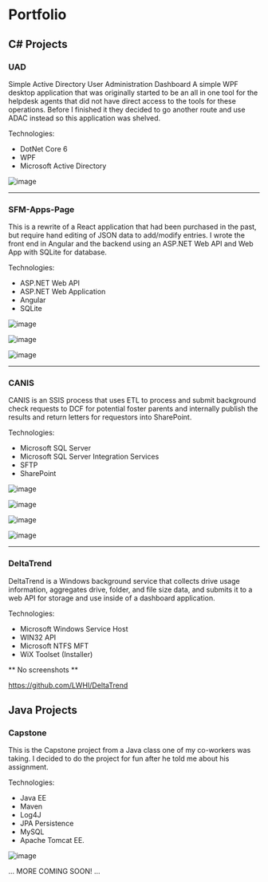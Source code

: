 # Portfolio

## C# Projects

### UAD
Simple Active Directory User Administration Dashboard
A simple WPF desktop application that was originally started to be an all in one tool for the helpdesk agents that did not have direct access to the tools for these operations. Before I finished it they decided to go another route and use ADAC instead so this application was shelved.

Technologies:
- DotNet Core 6
- WPF
- Microsoft Active Directory

![image](https://github.com/kf5upm/Portfolio/assets/38869645/8b14eba5-3c88-4e4c-9144-61ee0604d562)

---

### SFM-Apps-Page

This is a rewrite of a React application that had been purchased in the past, but require hand editing of JSON data to add/modify entries.  I wrote the front end in Angular and the backend using an ASP.NET Web API and Web App with SQLite for database.

Technologies:
- ASP.NET Web API
- ASP.NET Web Application
- Angular
- SQLite

![image](https://github.com/kf5upm/SFM-Apps-Page/assets/38869645/b24d7046-c3a2-427d-adf8-353268b30756)

![image](https://github.com/kf5upm/SFM-Apps-Page/assets/38869645/d2fb8058-9fae-4696-b472-4e273fcec5a9)

![image](https://github.com/kf5upm/SFM-Apps-Page/assets/38869645/a4192517-bc72-4681-880b-4a8026879ab7)

---

### CANIS

CANIS is an SSIS process that uses ETL to process and submit background check requests to DCF for potential foster parents and internally publish the results and return letters for requestors into SharePoint.

Technologies:
- Microsoft SQL Server
- Microsoft SQL Server Integration Services
- SFTP
- SharePoint

![image](https://github.com/kf5upm/CANIS/assets/38869645/57525d79-02e7-4bef-9220-0b23f5f11027)

![image](https://github.com/kf5upm/CANIS/assets/38869645/ed0deb05-1612-4702-acd6-9f41184b4877)

![image](https://github.com/kf5upm/CANIS/assets/38869645/9011908d-7e70-4c3c-a860-3278dc4c6e19)

![image](https://github.com/kf5upm/CANIS/assets/38869645/d0be401c-9fab-472e-91b2-de1f37ca9885)

---

### DeltaTrend

DeltaTrend is a Windows background service that collects drive usage information, aggregates drive, folder, and file size data, and submits it to a web API for storage and use inside of a dashboard application.

Technologies:
- Microsoft Windows Service Host
- WIN32 API
- Microsoft NTFS MFT
- WiX Toolset (Installer)

** No screenshots **

https://github.com/LWHI/DeltaTrend

## Java Projects

### Capstone

This is the Capstone project from a Java class one of my co-workers was taking.  I decided to do the project for fun after he told me about his assignment.

Technologies:
- Java EE
- Maven
- Log4J
- JPA Persistence
- MySQL
- Apache Tomcat EE.

![image](https://github.com/kf5upm/Portfolio/assets/38869645/84204083-f698-4714-a0d6-31c5ef26e471)

... MORE COMING SOON! ...




